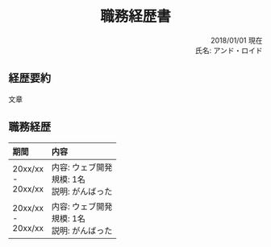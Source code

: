 <h1 style="text-align: center">職務経歴書</h1>

<div style="text-align: right">
2018/01/01 現在<br>
氏名: アンド・ロイド
</div>

## 経歴要約

文章

## 職務経歴

| 期間 | 内容 |
|:----|:----|
| 20xx/xx<br/>-<br/>20xx/xx | 内容: ウェブ開発<br/>規模: 1名<br/>説明: がんばった |
| 20xx/xx<br/>-<br/>20xx/xx | 内容: ウェブ開発<br/>規模: 1名<br/>説明: がんばった |

